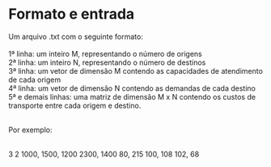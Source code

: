 # Formato e entrada
Um arquivo .txt com o seguinte formato:<br><br>
1ª linha: um inteiro M, representando o número de origens<br>
2ª linha: um inteiro N, representando o número de destinos<br>
3ª linha: um vetor de dimensão M contendo as capacidades de atendimento de cada origem<br>
4ª linha: um vetor de dimensão N contendo as demandas de cada destino<br>
5ª e demais linhas: uma matriz de dimensão M x N contendo os custos de transporte entre cada origem e destino.<br><br>

Por exemplo:<br><br>

3
2
1000, 1500, 1200
2300, 1400
80, 215
100, 108
102, 68
